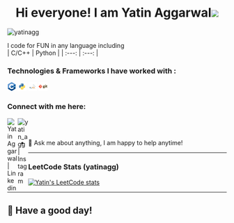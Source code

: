 <h1 align="center"> Hi everyone! I am Yatin Aggarwal<img src="https://github.com/TheDudeThatCode/TheDudeThatCode/blob/master/Assets/Hi.gif" width="26px"></h1>

<p align="left"> <img src="https://komarev.com/ghpvc/?username=yatinagg&label=Profile%20views&color=0e75b6&style=flat" alt="yatinagg" /> </p>

I code for FUN in any language including   
| C/C++ | Python |
 | :---: | :---: |
 

### Technologies & Frameworks I have worked with : 


<code><img height="20" src="https://raw.githubusercontent.com/github/explore/80688e429a7d4ef2fca1e82350fe8e3517d3494d/topics/cpp/cpp.png"></code>
<code><img height="20" src="https://raw.githubusercontent.com/github/explore/80688e429a7d4ef2fca1e82350fe8e3517d3494d/topics/python/python.png"></code>
<code><img height="20" src="https://raw.githubusercontent.com/github/explore/80688e429a7d4ef2fca1e82350fe8e3517d3494d/topics/mysql/mysql.png"></code>
<code><img height="20" src="https://raw.githubusercontent.com/github/explore/80688e429a7d4ef2fca1e82350fe8e3517d3494d/topics/git/git.png"></code>


### Connect with me here:  


<a href="https://www.linkedin.com/in/yatinagg/">
    <img align="left" alt="Yatin Aggarwal | Linkedin" width="24px" src="https://github.com/TheDudeThatCode/TheDudeThatCode/blob/master/Assets/Linkedin.svg" />
  </a>

  <a href="https://instagram.com/yatin_agg">
    <img align="left" alt="yatin_agg | Instagram" width="24px" src="https://github.com/TheDudeThatCode/TheDudeThatCode/blob/master/Assets/Instagram.svg" />
  </a>
<br>
<br>




- 💬 Ask me about anything, I am happy to help anytime!


<hr>
<h3> LeetCode Stats (yatinagg) </h3>

[![Yatin's LeetCode stats](https://leetcode-stats-six.vercel.app/api?username=yatinagg)](https://github.com/KnlnKS/leetcode-stats)
<hr>

## :rainbow: Have a good day!


<!--
**yatinagg/yatinagg** is a ✨ _special_ ✨ repository because its `README.md` (this file) appears on your GitHub profile.

Here are some ideas to get you started:

- 🔭 I’m currently working on ...
- 🌱 I’m currently learning ...
- 👯 I’m looking to collaborate on ...
- 🤔 I’m looking for help with ...
- 💬 Ask me about ...
- 📫 How to reach me: ...
- 😄 Pronouns: ...
- ⚡ Fun fact: ...
-->

